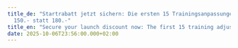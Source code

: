 ```yaml
---
title_de: "Startrabatt jetzt sichern: Die ersten 15 Trainingsanpassungen für nur
  150.- statt 180.-"
title_en: "Secure your launch discount now: The first 15 training adjustments for only 150 instead of 180."
date: 2025-10-06T23:56:00.000+02:00
---
```

